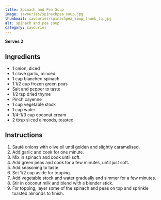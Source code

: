 ```yaml
---
title: Spinach and Pea Soup
image: savouries/spinachpea_soup.jpg
thumbnail: savouries/spinachpea_soup_thumb_lq.jpg
alt: spinach and pea soup
category: savouries
---
```


**Serves 2**

## Ingredients

- 1 onion, diced
- 1 clove garlic, minced
- 1 cup blanched spinach
- 1 1/2 cup frozen green peas
- Salt and pepper to taste
- 1/2 tsp dried thyme
- Pinch cayenne
- 1 cup vegetable stock
- 1 cup water
- 1/4-1/3 cup coconut cream
- 2 tbsp sliced almonds, toasted

## Instructions

1. Sauté onions with olive oil until golden and slightly caramelised.
1. Add garlic and cook for one minute.
1. Mix in spinach and cook until soft.
1. Add green peas and cook for a few minutes, until just soft.
1. Add seasoning to taste.
1. Set 1/2 cup aside for topping.
1. Add vegetable stock and water gradually and simmer for a few minutes.
1. Stir in coconut milk and blend with a blender stick.
1. For topping, layer some of the spinach and peas on top and sprinkle toasted almonds to finish.
